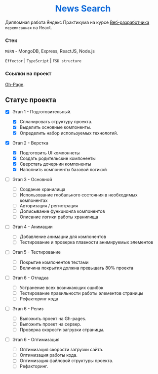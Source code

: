 <h1 align="center" style="color: #0969da";>News Search</h1>

Дипломная работа Яндекс Практикума на курсе [Веб-разработчика](https://practicum.yandex.ru/web/) `переписанная` на React.

### Стек

`MERN` - MongoDB, Express, ReactJS, Node.js

`Effector` | `TypeScript` | `FSD structure`

### Ссылки на проект

[Gh-Page](./).

## Статус проекта

- [x] Этап 1 - Подготовительный.

  - [x] Спланировать структуру проекта.
  - [x] Выделить основные компоненты.
  - [x] Определить набор используемых технологий.

- [x] Этап 2 - Верстка

  - [x] Подготовить UI компоннеты
  - [x] Создать родительские компоненты
  - [x] Сверстать дочернии компоненты
  - [x] Наполнить компоненты базовой логикой

- [ ] Этап 3 - Основной

  - [ ] Создание хранилища
  - [ ] Использование глобального состояния в необходимых компонентах
  - [ ] Авторизация / регистрация
  - [ ] Дописывание функционла компонентов
  - [ ] Описание логики работы хранилища

- [ ] Этап 4 - Анимации

  - [ ] Добавление анимации для компонентов
  - [ ] Тестирование и проверка плавности анимируемых элементов

- [ ] Этап 5 - Тестирование

  - [ ] Покрытие компонентов тестами
  - [ ] Величина покрытия должна превышать 80% проекта

- [ ] Этап 6 - Отладка

  - [ ] Устранение всех возникающих ошибок
  - [ ] Тестирование правильности работы элементов страницы
  - [ ] Рефакторинг кода

- [ ] Этап 6 - Релиз

  - [ ] Выложить проект на Gh-pages.
  - [ ] Выложить проект на сервер.
  - [ ] Проверка скорости загрузки страницы.

- [ ] Этап 6 - Оптимизация
  - [ ] Оптимизация скорости загрузки сайта.
  - [ ] Оптимизация работы кода.
  - [ ] Оптимизация файловой структуры проекта.
  - [ ] Рефакторинг.
